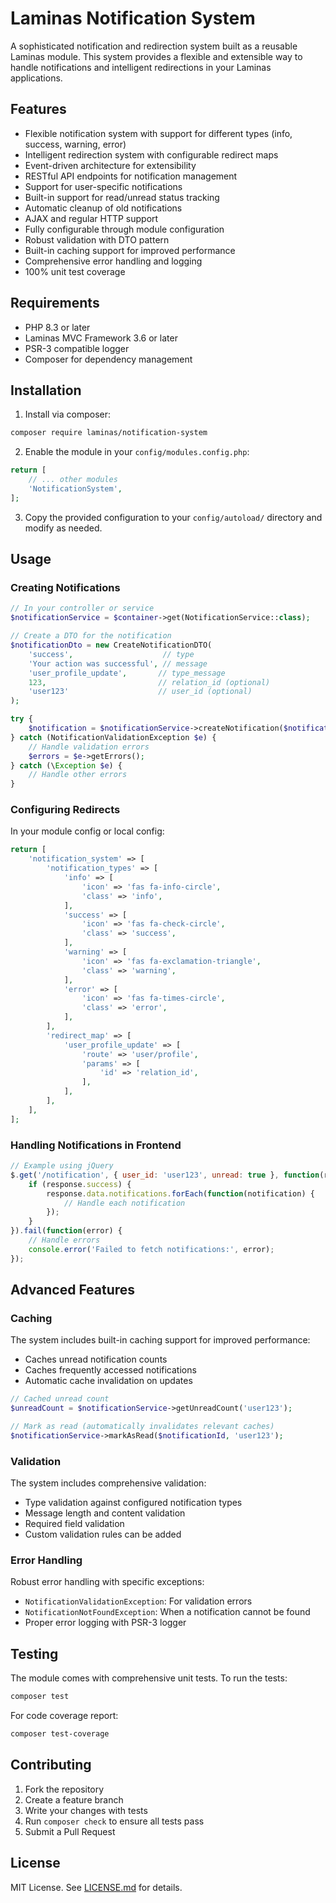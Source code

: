# Laminas Notification System

A sophisticated notification and redirection system built as a reusable Laminas module. This system provides a flexible and extensible way to handle notifications and intelligent redirections in your Laminas applications.

## Features

- Flexible notification system with support for different types (info, success, warning, error)
- Intelligent redirection system with configurable redirect maps
- Event-driven architecture for extensibility
- RESTful API endpoints for notification management
- Support for user-specific notifications
- Built-in support for read/unread status tracking
- Automatic cleanup of old notifications
- AJAX and regular HTTP support
- Fully configurable through module configuration
- Robust validation with DTO pattern
- Built-in caching support for improved performance
- Comprehensive error handling and logging
- 100% unit test coverage

## Requirements

- PHP 8.3 or later
- Laminas MVC Framework 3.6 or later
- PSR-3 compatible logger
- Composer for dependency management

## Installation

1. Install via composer:
```bash
composer require laminas/notification-system
```

2. Enable the module in your `config/modules.config.php`:
```php
return [
    // ... other modules
    'NotificationSystem',
];
```

3. Copy the provided configuration to your `config/autoload/` directory and modify as needed.

## Usage

### Creating Notifications

```php
// In your controller or service
$notificationService = $container->get(NotificationService::class);

// Create a DTO for the notification
$notificationDto = new CreateNotificationDTO(
    'success',                    // type
    'Your action was successful', // message
    'user_profile_update',       // type_message
    123,                         // relation_id (optional)
    'user123'                    // user_id (optional)
);

try {
    $notification = $notificationService->createNotification($notificationDto);
} catch (NotificationValidationException $e) {
    // Handle validation errors
    $errors = $e->getErrors();
} catch (\Exception $e) {
    // Handle other errors
}
```

### Configuring Redirects

In your module config or local config:

```php
return [
    'notification_system' => [
        'notification_types' => [
            'info' => [
                'icon' => 'fas fa-info-circle',
                'class' => 'info',
            ],
            'success' => [
                'icon' => 'fas fa-check-circle',
                'class' => 'success',
            ],
            'warning' => [
                'icon' => 'fas fa-exclamation-triangle',
                'class' => 'warning',
            ],
            'error' => [
                'icon' => 'fas fa-times-circle',
                'class' => 'error',
            ],
        ],
        'redirect_map' => [
            'user_profile_update' => [
                'route' => 'user/profile',
                'params' => [
                    'id' => 'relation_id',
                ],
            ],
        ],
    ],
];
```

### Handling Notifications in Frontend

```javascript
// Example using jQuery
$.get('/notification', { user_id: 'user123', unread: true }, function(response) {
    if (response.success) {
        response.data.notifications.forEach(function(notification) {
            // Handle each notification
        });
    }
}).fail(function(error) {
    // Handle errors
    console.error('Failed to fetch notifications:', error);
});
```

## Advanced Features

### Caching

The system includes built-in caching support for improved performance:
- Caches unread notification counts
- Caches frequently accessed notifications
- Automatic cache invalidation on updates

```php
// Cached unread count
$unreadCount = $notificationService->getUnreadCount('user123');

// Mark as read (automatically invalidates relevant caches)
$notificationService->markAsRead($notificationId, 'user123');
```

### Validation

The system includes comprehensive validation:
- Type validation against configured notification types
- Message length and content validation
- Required field validation
- Custom validation rules can be added

### Error Handling

Robust error handling with specific exceptions:
- `NotificationValidationException`: For validation errors
- `NotificationNotFoundException`: When a notification cannot be found
- Proper error logging with PSR-3 logger

## Testing

The module comes with comprehensive unit tests. To run the tests:

```bash
composer test
```

For code coverage report:

```bash
composer test-coverage
```

## Contributing

1. Fork the repository
2. Create a feature branch
3. Write your changes with tests
4. Run `composer check` to ensure all tests pass
5. Submit a Pull Request

## License

MIT License. See [LICENSE.md](LICENSE.md) for details.
